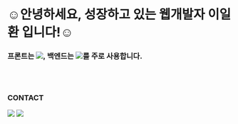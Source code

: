 


# ☺️안녕하세요, 성장하고 있는 웹개발자 이일환 입니다!☺️
### 프론트는 <a href="" target="_blank"><img src="https://img.shields.io/badge/React-61DAFB?style=flat-square&logo=React&logoColor=white"/></a>, 백엔드는 <a href="" target="_blank"><img src="https://img.shields.io/badge/Spring_Boot-6DB33F?style=flat-square&logo=SpringBoot&logoColor=white"/></a>를 주로 사용합니다.
<br/><br/>
### CONTACT
<a href="https://blog.naver.com/poj0722" target="_blank"><img src="https://img.shields.io/badge/Blog-03C75A?style=flat-square&logo=Naver&logoColor=white"/></a>   <a href="mailto:poj0722@naver.com" target="_blank"><img src="https://img.shields.io/badge/Mail-03C75A?style=flat-square&logo=Gmail&logoColor=white"/></a>
